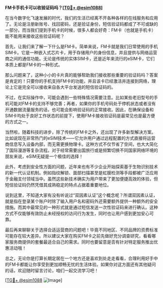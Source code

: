**FM卡手机卡可以收验证码吗？[[TG💪+ @esim1088](https://t.me/s/esim1088)]**

在当今数字化飞速发展的时代，我们的生活已经离不开各种各样的在线服务和应用了。无论是注册新账号、找回密码，还是验证身份，短信验证码都成了不可或缺的一部分。而当我们提到手机卡的时候，很多人都会好奇：FM卡（也就是手机卡）能不能用来接收这些验证码呢？

首先，让我们来了解一下什么是FM卡。简单来说，FM卡就是我们日常使用的手机SIM卡。它是一种嵌入式芯片卡，用于存储用户的身份信息，并且提供与网络运营商之间的通信功能。无论是传统的实体SIM卡，还是近年来流行的eSIM卡，它们本质上都是FM卡的一种形式。

那么问题来了，这种小小的卡片真的能够帮助我们接收那些重要的验证码吗？答案是肯定的！只要你的手机支持FM卡的功能，并且该卡已经激活并连接到网络，理论上它是完全可以接收来自各大平台发送的短信验证码的。

不过，在实际操作中，可能会遇到一些特殊情况需要注意。比如某些老旧型号的手机可能对FM卡的支持不够完善；再者，如果你的手机号码处于停机状态或者没有开通数据流量服务的话，也可能会影响验证码的正常接收。因此，在确保设备和SIM卡均处于良好工作状态的前提下，使用FM卡接收验证码是最常见也是最方便的方式之一。

当然啦，随着科技的进步，除了传统的FM卡之外，还出现了许多新型解决方案。比如说现在非常热门的eSIM技术——它允许用户通过远程配置的方式直接将运营商信息写入设备内部，而无需更换物理卡。这种方式不仅节省了空间，也大大简化了国际漫游等复杂流程。对于经常需要出国旅行或是频繁切换不同国家网络环境的朋友来说，eSIM无疑是一个极佳的选择！

此外，考虑到安全性方面的问题，近年来也有不少企业开始探索基于生物识别技术的新一代认证机制。例如指纹解锁、面部扫描甚至是虹膜检测等手段都被广泛应用于金融支付领域当中。虽然这些新技术确实为用户带来了更加便捷高效的体验，但短信验证码仍然凭借其成熟稳定的特点占据着重要地位。

说到这里，不知道大家有没有听说过“双因素认证”这个概念呢？所谓双因素认证，就是指在登录某个账户时除了输入用户名和密码外还需要额外提供一种额外的安全措施。而其中最常见的一种形式就是通过短信发送一次性验证码来进行确认。这种方式不仅能够有效防止未经授权的访问行为发生，同时也让用户感到更加安心可靠。

最后再来聊聊关于选择合适运营商的问题吧！毕竟不同地区、不同品牌的资费标准可能存在较大差异。所以建议大家在购买FM卡之前先做好充分调查研究，看看哪家服务商提供的套餐最适合自己的需求。同时也要留意是否有针对特定服务推出优惠活动哦！

总之，无论你是打算长期定居在一个地方还是喜欢到处走走看看，合理利用好手中的FM卡都能让你享受到更加顺畅无忧的生活体验。如果你对这方面还有其他疑问的话，欢迎随时留言讨论，咱们一起交流学习吧！

[[TG💪+ @esim1088](https://t.me/s/esim1088) ![Image](https://i.postimg.cc/4NQfJmqS/Snipaste-2025-05-13-00-14-12.png)]